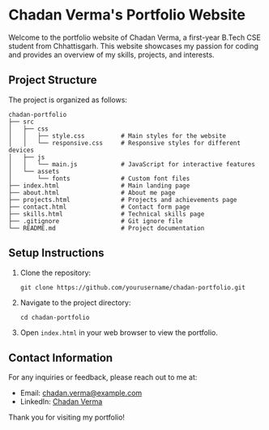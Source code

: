 # Chadan Verma's Portfolio Website

Welcome to the portfolio website of Chadan Verma, a first-year B.Tech CSE student from Chhattisgarh. This website showcases my passion for coding and provides an overview of my skills, projects, and interests.

## Project Structure

The project is organized as follows:

```
chadan-portfolio
├── src
│   ├── css
│   │   ├── style.css          # Main styles for the website
│   │   └── responsive.css     # Responsive styles for different devices
│   ├── js
│   │   └── main.js            # JavaScript for interactive features
│   └── assets
│       └── fonts              # Custom font files
├── index.html                 # Main landing page
├── about.html                 # About me page
├── projects.html              # Projects and achievements page
├── contact.html               # Contact form page
├── skills.html                # Technical skills page
├── .gitignore                 # Git ignore file
└── README.md                  # Project documentation
```

## Setup Instructions

1. Clone the repository:
   ```
   git clone https://github.com/yourusername/chadan-portfolio.git
   ```
2. Navigate to the project directory:
   ```
   cd chadan-portfolio
   ```
3. Open `index.html` in your web browser to view the portfolio.

## Contact Information

For any inquiries or feedback, please reach out to me at:
- Email: chadan.verma@example.com
- LinkedIn: [Chadan Verma](https://www.linkedin.com/in/chadanverma)

Thank you for visiting my portfolio!